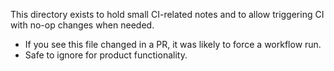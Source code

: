 This directory exists to hold small CI-related notes and to allow triggering CI with no-op changes when needed.

- If you see this file changed in a PR, it was likely to force a workflow run.
- Safe to ignore for product functionality.